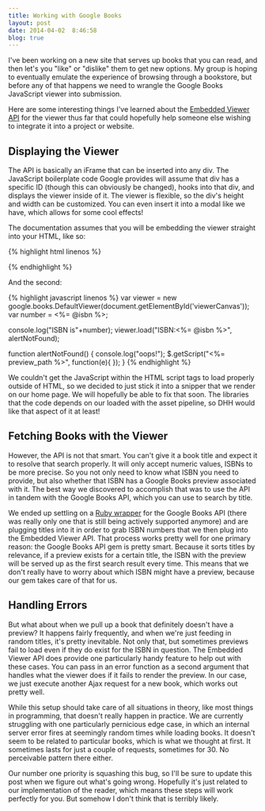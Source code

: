 ```yaml
---
title: Working with Google Books
layout: post
date: 2014-04-02  8:46:58
blog: true
---
```


I've been working on a new site that serves up books that you can read, and then let's you "like" or "dislike" them to get new options. My group is hoping to eventually emulate the experience of browsing through a bookstore, but before any of that happens we need to wrangle the Google Books JavaScript viewer into submission.

Here are some interesting things I've learned about the [Embedded Viewer API](https://developers.google.com/books/docs/viewer/developers_guide?hl=ja) for the viewer thus far that could hopefully help someone else wishing to integrate it into a project or website.

## Displaying the Viewer

The API is basically an iFrame that can be inserted into any div. The JavaScript boilerplate code Google provides will assume that div has a specific ID (though this can obviously be changed), hooks into that div, and displays the viewer inside of it. The viewer is flexible, so the div's height and width can be customized. You can even insert it into a modal like we have, which allows for some cool effects!

The documentation assumes that you will be embedding the viewer straight into your HTML, like so:

{% highlight html linenos %}
<!DOCTYPE html "-//W3C//DTD XHTML 1.0 Strict//EN"
  "http://www.w3.org/TR/xhtml1/DTD/xhtml1-strict.dtd">
<html xmlns="http://www.w3.org/1999/xhtml">
  <head>
    <meta http-equiv="content-type" content="text/html; charset=utf-8"/>
    <title>Google Books Embedded Viewer API Example</title>
    <script type="text/javascript" src="https://www.google.com/jsapi">
    </script>
    <script type="text/javascript">
      google.load("books", "0");

      function initialize() {
        var viewer = new google.books.DefaultViewer
        (document.getElementById('viewerCanvas'));
        viewer.load('ISBN:0738531367');
      }

      google.setOnLoadCallback(initialize);
    </script>
  </head>
  <body>
    <div id="viewerCanvas" style="width: 600px; height: 500px"></div>
  </body>
</html>
{% endhighlight %}

We pretty much just followed Google by the letter to get it working in our Rails project, breaking up the code into different files where possible.

Here is the first file:

{% highlight html linenos %}
<script type="text/javascript">
  google.load("books", "0");
    $(document).ready(function initialize(){
      $("button#search").on("click", function(e){
      $.getScript("<%= preview_path %>", function(e){
          $("#myModal").modal('toggle', function(){
          });
      });
      $("button#next").on("click", function(e){
          $.getScript("<%= preview_path %>", function(e){
            });
        });
      });
    });
</script>
{% endhighlight %}

And the second:

{% highlight javascript linenos %}
var viewer = new google.books.DefaultViewer(document.getElementById('viewerCanvas'));
var number = <%= @isbn %>;

console.log("ISBN is"+number);
viewer.load("ISBN:<%= @isbn %>", alertNotFound);

function alertNotFound() {
    console.log("oops!");
  $.getScript("<%= preview_path %>", function(e){
  });
}
{% endhighlight %}

We couldn't get the JavaScript within the HTML script tags to load properly outside of HTML, so we decided to just stick it into a snipper that we render on our home page. We will hopefully be able to fix that soon. The libraries that the code depends on our loaded with the asset pipeline, so DHH would like that aspect of it at least!

## Fetching Books with the Viewer

However, the API is not that smart. You can't give it a book title and expect it to resolve that search properly. It will only accept numeric values, ISBNs to be more precise. So you not only need to know what ISBN you need to provide, but also whether that ISBN has a Google Books preview associated with it. The best way we discovered to accomplish that was to use the API in tandem with the Google Books API, which you can use to search by title.

We ended up settling on a [Ruby wrapper](https://github.com/zeantsoi/GoogleBooks) for the Google Books API (there was really only one that is still being actively supported anymore) and are plugging titles into it in order to grab ISBN numbers that we then plug into the Embedded Viewer API. That process works pretty well for one primary reason: the Google Books API gem is pretty smart. Because it sorts titles by relevance, if a preview exists for a certain title, the ISBN with the preview will be served up as the first search result every time. This means that we don't really have to worry about which ISBN might have a preview, because our gem takes care of that for us.

## Handling Errors

But what about when we pull up a book that definitely doesn't have a preview? It happens fairly frequently, and when we're just feeding in random titles, it's pretty inevitable. Not only that, but sometimes previews fail to load even if they do exist for the ISBN in question. The Embedded Viewer API does provide one particularly handy feature to help out with these cases. You can pass in an error function as a second argument that handles what the viewer does if it fails to render the preview. In our case, we just execute another Ajax request for
a new book, which works out pretty well.

While this setup should take care of all situations in theory, like most things in programming, that doesn't really happen in practice. We are currently struggling with one particularly pernicious edge case, in which an internal server error fires at seemingly random times while loading books. It doesn't seem to be related to particular books, which is what we thought at first. It sometimes lasts for just a couple of requests, sometimes for 30. No perceivable pattern there either.

Our number one priority is squashing this bug, so I'll be sure to update this post when we figure out what's going wrong. Hopefully it's just related to our implementation of the reader, which means these steps will work perfectly for you. But somehow I don't think that is terribly likely.
